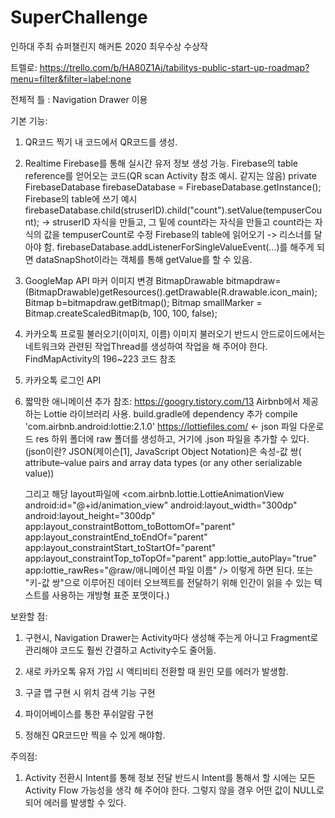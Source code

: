 # SuperChallenge

인하대 주최 슈퍼챌린지 해커톤 2020 최우수상 수상작

트렐로:
https://trello.com/b/HA80Z1Aj/tabilitys-public-start-up-roadmap?menu=filter&filter=label:none

전체적 틀 : Navigation Drawer 이용

기본 기능:
1. QR코드 찍기
  내 코드에서 QR코드를 생성.
  
2. Realtime Firebase를 통해 실시간 유저 정보 생성 가능.
  Firebase의 table reference를 얻어오는 코드(QR scan Activity 참조 예시. 같지는 않음)
    private FirebaseDatabase firebaseDatabase = FirebaseDatabase.getInstance();
  Firebase의 table에 쓰기 예시
    firebaseDatabase.child(struserID).child("count").setValue(tempuserCount); 
    -> struserID 자식을 만들고, 그 밑에 count라는 자식을 만들고 count라는 자식의 값을 tempuserCount로 수정 
  Firebase의 table에 읽어오기
    -> 리스너를 달아야 함.
    firebaseDatabase.addListenerForSingleValueEvent(...)를 해주게 되면 dataSnapShot이라는 객체를 통해 getValue를 할 수 있음.
    
3. GoogleMap API
  마커 이미지 변경
        BitmapDrawable bitmapdraw=(BitmapDrawable)getResources().getDrawable(R.drawable.icon_main);
        Bitmap b=bitmapdraw.getBitmap();
        Bitmap smallMarker = Bitmap.createScaledBitmap(b, 100, 100, false);
        
4. 카카오톡 프로필 불러오기(이미지, 이름)
  이미지 불러오기
    반드시 안드로이드에서는 네트워크와 관련된 작업Thread를 생성하여 작업을 해 주어야 한다.
    FindMapActivity의 196~223 코드 참조
    
5. 카카오톡 로그인 API

6. 짧막한 애니메이션 추가
    참조: https://googry.tistory.com/13
    Airbnb에서 제공하는 Lottie 라이브러리 사용.
    build.gradle에 dependency 추가
    compile 'com.airbnb.android:lottie:2.1.0'
    https://lottiefiles.com/ <- json 파일 다운로드
    res 하위 폴더에 raw 폴더를 생성하고, 거기에 .json 파일을 추가할 수 있다.
    (json이란? JSON(제이슨[1], JavaScript Object Notation)은 속성-값 쌍( attribute–value pairs and array data types (or any other serializable value)) 
    
    그리고 해당 layout파일에 
    <com.airbnb.lottie.LottieAnimationView
        android:id="@+id/animation_view"
        android:layout_width="300dp"
        android:layout_height="300dp"
        app:layout_constraintBottom_toBottomOf="parent"
        app:layout_constraintEnd_toEndOf="parent"
        app:layout_constraintStart_toStartOf="parent"
        app:layout_constraintTop_toTopOf="parent"
        app:lottie_autoPlay="true"
        app:lottie_rawRes="@raw/애니메이션 파일 이름" />
        이렇게 하면 된다.
    또는 "키-값 쌍"으로 이루어진 데이터 오브젝트를 전달하기 위해
    인간이 읽을 수 있는 텍스트를 사용하는 개방형 표준 포맷이다.)

보완할 점: 
1. 구현시, Navigation Drawer는 Activity마다 생성해 주는게 아니고 
Fragment로 관리해야 코드도 훨씬 간결하고 Activity수도 줄어듦.

2. 새로 카카오톡 유저 가입 시 액티비티 전환할 때 원인 모를 에러가 발생함.

3. 구글 맵 구현 시 위치 검색 기능 구현 

4. 파이어베이스를 통한 푸쉬알람 구현

5. 정해진 QR코드만 찍을 수 있게 해야함.

주의점:
1. Activity 전환시 Intent를 통해 정보 전달
  반드시 Intent를 통해서 할 시에는 모든 Activity Flow 가능성을 생각 해 주어야 한다.
  그렇지 않을 경우 어떤 값이 NULL로 되어 에러를 발생할 수 있다.
